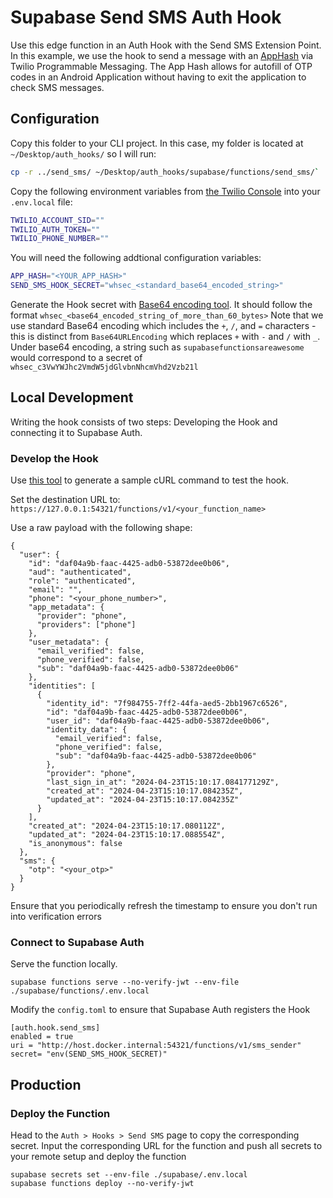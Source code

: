 # Supabase Send SMS Auth Hook

Use this edge function in an Auth Hook with the Send SMS Extension Point. In this example, we use the hook to send a message with an [AppHash](https://developers.google.com/identity/sms-retriever/verify#computing_your_apps_hash_string) via Twilio Programmable Messaging. The App Hash allows for autofill of OTP codes in an Android Application without having to exit the application to check SMS messages.

## Configuration

Copy this folder to your CLI project. In this case, my folder is located at `~/Desktop/auth_hooks/` so I will run:

```bash
cp -r ../send_sms/ ~/Desktop/auth_hooks/supabase/functions/send_sms/`
```

Copy the following environment variables from [the Twilio Console](https://console.twilio.com/) into your `.env.local` file:

```bash
TWILIO_ACCOUNT_SID=""
TWILIO_AUTH_TOKEN=""
TWILIO_PHONE_NUMBER=""
```

You will need the following addtional configuration variables:

```bash
APP_HASH="<YOUR_APP_HASH>"
SEND_SMS_HOOK_SECRET="whsec_<standard_base64_encoded_string>"
```

Generate the Hook secret with [Base64 encoding tool](https://www.base64encode.net/). It should follow the format `whsec_<base64_encoded_string_of_more_than_60_bytes>` Note that we use standard Base64 encoding which includes the `+`, `/`, and `=` characters - this is distinct from `Base64URLEncoding` which replaces `+` with `-` and `/` with `_`. Under base64 encoding, a string such as `supabasefunctionsareawesome` would correspond to a secret of `whsec_c3VwYWJhc2VmdW5jdGlvbnNhcmVhd2Vzb21l`

## Local Development

Writing the hook consists of two steps: Developing the Hook and connecting it to Supabase Auth.

### Develop the Hook

Use [this tool](https://www.standardwebhooks.com/simulate) to generate a sample cURL command to test the hook.

Set the destination URL to: `https://127.0.0.1:54321/functions/v1/<your_function_name>`

Use a raw payload with the following shape:

```
{
  "user": {
    "id": "daf04a9b-faac-4425-adb0-53872dee0b06",
    "aud": "authenticated",
    "role": "authenticated",
    "email": "",
    "phone": "<your_phone_number>",
    "app_metadata": {
      "provider": "phone",
      "providers": ["phone"]
    },
    "user_metadata": {
      "email_verified": false,
      "phone_verified": false,
      "sub": "daf04a9b-faac-4425-adb0-53872dee0b06"
    },
    "identities": [
      {
        "identity_id": "7f984755-7ff2-44fa-aed5-2bb1967c6526",
        "id": "daf04a9b-faac-4425-adb0-53872dee0b06",
        "user_id": "daf04a9b-faac-4425-adb0-53872dee0b06",
        "identity_data": {
          "email_verified": false,
          "phone_verified": false,
          "sub": "daf04a9b-faac-4425-adb0-53872dee0b06"
        },
        "provider": "phone",
        "last_sign_in_at": "2024-04-23T15:10:17.084177129Z",
        "created_at": "2024-04-23T15:10:17.084235Z",
        "updated_at": "2024-04-23T15:10:17.084235Z"
      }
    ],
    "created_at": "2024-04-23T15:10:17.080112Z",
    "updated_at": "2024-04-23T15:10:17.088554Z",
    "is_anonymous": false
  },
  "sms": {
    "otp": "<your_otp>"
  }
}
```

Ensure that you periodically refresh the timestamp to ensure you don't run into verification errors

### Connect to Supabase Auth

Serve the function locally.

```
supabase functions serve --no-verify-jwt --env-file ./supabase/functions/.env.local
```

Modify the `config.toml` to ensure that Supabase Auth registers the Hook

```
[auth.hook.send_sms]
enabled = true
uri = "http://host.docker.internal:54321/functions/v1/sms_sender"
secret= "env(SEND_SMS_HOOK_SECRET)"
```

## Production

### Deploy the Function

Head to the `Auth > Hooks > Send SMS` page to copy the corresponding secret. Input the corresponding URL for the function and push all secrets to your remote setup and deploy the function

```
supabase secrets set --env-file ./supabase/.env.local
supabase functions deploy --no-verify-jwt
```
